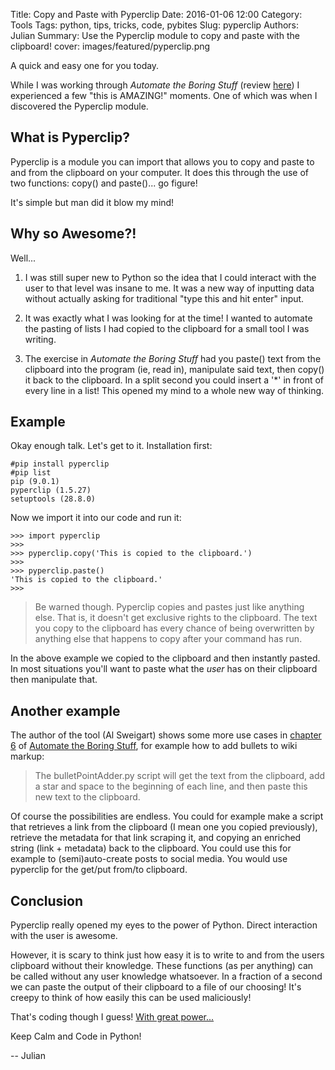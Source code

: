Title: Copy and Paste with Pyperclip
Date: 2016-01-06 12:00
Category: Tools
Tags: python, tips, tricks, code, pybites
Slug: pyperclip
Authors: Julian
Summary: Use the Pyperclip module to copy and paste with the clipboard!
cover: images/featured/pyperclip.png

A quick and easy one for you today.

While I was working through *Automate the Boring Stuff* (review [here](http://pybit.es/automate_the_boring_stuff_review.html)) I experienced a few "this is AMAZING!" moments. One of which was when I discovered the Pyperclip module.


## What is Pyperclip?

Pyperclip is a module you can import that allows you to copy and paste to and from the clipboard on your computer. It does this through the use of two functions: copy() and paste()... go figure!

It's simple but man did it blow my mind!



## Why so Awesome?!

Well...

1. I was still super new to Python so the idea that I could interact with the user to that level was insane to me. It was a new way of inputting data without actually asking for traditional "type this and hit enter" input.

2. It was exactly what I was looking for at the time! I wanted to automate the pasting of lists I had copied to the clipboard for a small tool I was writing.

3. The exercise in *Automate the Boring Stuff* had you paste() text from the clipboard into the program (ie, read in), manipulate said text, then copy() it back to the clipboard. In a split second you could insert a '*' in front of every line in a list! This opened my mind to a whole new way of thinking.



## Example

Okay enough talk. Let's get to it. Installation first:

~~~~
#pip install pyperclip
#pip list
pip (9.0.1)
pyperclip (1.5.27)
setuptools (28.8.0)
~~~~

Now we import it into our code and run it:

~~~~
>>> import pyperclip
>>> 
>>> pyperclip.copy('This is copied to the clipboard.')
>>> 
>>> pyperclip.paste()
'This is copied to the clipboard.'
>>>
~~~~

> Be warned though. Pyperclip copies and pastes just like anything else. That is, it doesn't get exclusive rights to the clipboard. The text you copy to the clipboard has every chance of being overwritten by anything else that happens to copy after your command has run.

In the above example we copied to the clipboard and then instantly pasted. In most situations you'll want to paste what the *user* has on their clipboard then manipulate that.

## Another example

The author of the tool (Al Sweigart) shows some more use cases in [chapter 6](https://automatetheboringstuff.com/chapter6/) of [Automate the Boring Stuff](http://pybit.es/automate_the_boring_stuff_review.html), for example how to add bullets to wiki markup:

> The bulletPointAdder.py script will get the text from the clipboard, add a star and space to the beginning of each line, and then paste this new text to the clipboard. 

Of course the possibilities are endless. You could for example make a script that retrieves a link from the clipboard (I mean one you copied previously), retrieve the metadata for that link scraping it, and copying an enriched string (link + metadata) back to the clipboard. You could use this for example to (semi)auto-create posts to social media. You would use pyperclip for the get/put from/to clipboard.


## Conclusion

Pyperclip really opened my eyes to the power of Python. Direct interaction with the user is awesome. 

However, it is scary to think just how easy it is to write to and from the users clipboard without their knowledge. These functions (as per anything) can be called without any user knowledge whatsoever. In a fraction of a second we can paste the output of their clipboard to a file of our choosing! It's creepy to think of how easily this can be used maliciously!

That's coding though I guess! [With great power...](https://youtu.be/b23wrRfy7SM?t=12)

Keep Calm and Code in Python!

-- Julian

